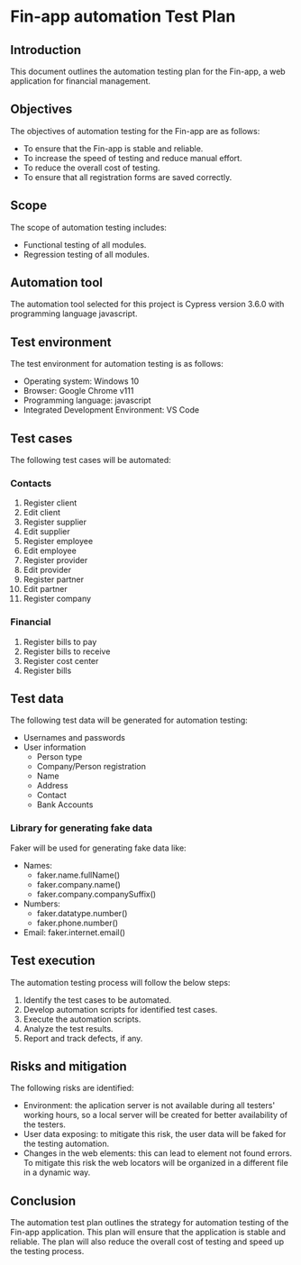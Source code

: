# Fin-app automation Test Plan

## Introduction
This document outlines the automation testing plan for the Fin-app, a web application for financial management.

## Objectives
The objectives of automation testing for the Fin-app are as follows:
- To ensure that the Fin-app is stable and reliable.
- To increase the speed of testing and reduce manual effort.
- To reduce the overall cost of testing.
- To ensure that all registration forms are saved correctly.

## Scope
The scope of automation testing includes:
- Functional testing of all modules.
- Regression testing of all modules.

## Automation tool
The automation tool selected for this project is Cypress version 3.6.0 with programming language javascript.

## Test environment
The test environment for automation testing is as follows:
- Operating system: Windows 10
- Browser: Google Chrome v111
- Programming language: javascript
- Integrated Development Environment: VS Code

## Test cases
The following test cases will be automated:

### Contacts
1. Register client
2. Edit client
3. Register supplier
4. Edit supplier
5. Register employee
6. Edit employee
7. Register provider
8. Edit provider
9. Register partner
10. Edit partner
11. Register company

### Financial
1. Register bills to pay
2. Register bills to receive
3. Register cost center
4. Register bills

## Test data
The following test data will be generated for automation testing:
- Usernames and passwords
- User information
  - Person type
  - Company/Person registration
  - Name
  - Address
  - Contact
  - Bank Accounts
  
### Library for generating fake data
Faker will be used for generating fake data like:
- Names: 
  - faker.name.fullName()
  - faker.company.name()
  - faker.company.companySuffix()
- Numbers:
  - faker.datatype.number()
  - faker.phone.number()
- Email: faker.internet.email()

## Test execution
The automation testing process will follow the below steps:
1. Identify the test cases to be automated.
2. Develop automation scripts for identified test cases.
3. Execute the automation scripts.
4. Analyze the test results.
5. Report and track defects, if any.

## Risks and mitigation
The following risks are identified:
- Environment: the aplication server is not available during all testers' working hours, so a local server will be created for better availability of the testers.
- User data exposing: to mitigate this risk, the user data will be faked for the testing automation.
- Changes in the web elements: this can lead to element not found errors. To mitigate this risk the web locators will be organized in a different file in a dynamic way.

## Conclusion
The automation test plan outlines the strategy for automation testing of the Fin-app
application. This plan will ensure that the application is stable and reliable. The plan will also
reduce the overall cost of testing and speed up the testing process.
